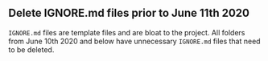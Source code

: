 ## Delete IGNORE.md files prior to June 11th 2020

`IGNORE.md` files are template files and are bloat to the project. All folders from June 10th 2020 and below have unnecessary `IGNORE.md` files that need to be deleted.

